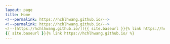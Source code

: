 ```yaml
---
layout: page
title: Home
<!--permalink: https://hchlhwang.github.io/-->
<!--permalink: https://hchlhwang.github.io/-->
<!--[https://hchlhwang.github.io/]({{ site.baseurl }}{% link https://hchlhwang.github.io/ %})-->
{{ site.baseurl }}{% link https://hchlhwang.github.io/ %}
---
```

